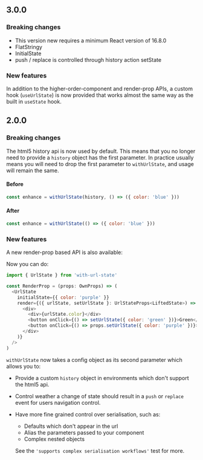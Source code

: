 ## 3.0.0

### Breaking changes

- This version new requires a minimum React version of 16.8.0
- FlatStringy
- InitialState
- push / replace is controlled through history action setState 

### New features

In addition to the higher-order-component and render-prop APIs, a custom hook (`useUrlState`) is now provided that works almost the same way as the built in `useState` hook.

## 2.0.0

### Breaking changes

The html5 history api is now used by default. This means that you no longer need to provide a `history` object has the first parameter.
In practice usually means you will need to drop the first parameter to `withUrlState`, and usage will remain the same.

#### Before

```js
const enhance = withUrlState(history, () => ({ color: 'blue' }))
```

#### After

```js
const enhance = withUrlState(() => ({ color: 'blue' }))
```

### New features

A new render-prop based API is also available:

Now you can do:

```js jsx
import { UrlState } from 'with-url-state'

const RenderProp = (props: OwnProps) => (
  <UrlState
    initialState={{ color: 'purple' }}
    render={({ urlState, setUrlState }: UrlStateProps<LiftedState>) => (
      <div>
        <div>{urlState.color}</div>
        <button onClick={() => setUrlState({ color: 'green' })}>Green</button>
        <button onClick={() => props.setUrlState({ color: 'purple' })}>Purple</button>
      </div>
    )}
  />
)
```

`withUrlState` now takes a config object as its second parameter which allows you to:

- Provide a custom `history` object in environments which don't support the html5 api.
- Control weather a change of state should result in a `push` or `replace` event for users navigation control.

- Have more fine grained control over serialisation, such as:

  - Defaults which don't appear in the url
  - Alias the parameters passed to your component
  - Complex nested objects

  See the `'supports complex serialisation workflows'` test for more.
